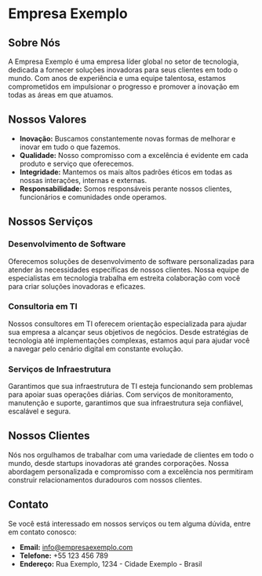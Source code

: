 # Empresa Exemplo

## Sobre Nós

A Empresa Exemplo é uma empresa líder global no setor de tecnologia, dedicada a fornecer soluções inovadoras para seus clientes em todo o mundo. Com anos de experiência e uma equipe talentosa, estamos comprometidos em impulsionar o progresso e promover a inovação em todas as áreas em que atuamos.

## Nossos Valores

- **Inovação:** Buscamos constantemente novas formas de melhorar e inovar em tudo o que fazemos.
- **Qualidade:** Nosso compromisso com a excelência é evidente em cada produto e serviço que oferecemos.
- **Integridade:** Mantemos os mais altos padrões éticos em todas as nossas interações, internas e externas.
- **Responsabilidade:** Somos responsáveis perante nossos clientes, funcionários e comunidades onde operamos.

## Nossos Serviços

### Desenvolvimento de Software

Oferecemos soluções de desenvolvimento de software personalizadas para atender às necessidades específicas de nossos clientes. Nossa equipe de especialistas em tecnologia trabalha em estreita colaboração com você para criar soluções inovadoras e eficazes.

### Consultoria em TI

Nossos consultores em TI oferecem orientação especializada para ajudar sua empresa a alcançar seus objetivos de negócios. Desde estratégias de tecnologia até implementações complexas, estamos aqui para ajudar você a navegar pelo cenário digital em constante evolução.

### Serviços de Infraestrutura

Garantimos que sua infraestrutura de TI esteja funcionando sem problemas para apoiar suas operações diárias. Com serviços de monitoramento, manutenção e suporte, garantimos que sua infraestrutura seja confiável, escalável e segura.

## Nossos Clientes

Nós nos orgulhamos de trabalhar com uma variedade de clientes em todo o mundo, desde startups inovadoras até grandes corporações. Nossa abordagem personalizada e compromisso com a excelência nos permitiram construir relacionamentos duradouros com nossos clientes.

## Contato

Se você está interessado em nossos serviços ou tem alguma dúvida, entre em contato conosco:

- **Email:** [info@empresaexemplo.com](mailto:info@empresaexemplo.com)
- **Telefone:** +55 123 456 789
- **Endereço:** Rua Exemplo, 1234 - Cidade Exemplo - Brasil
  